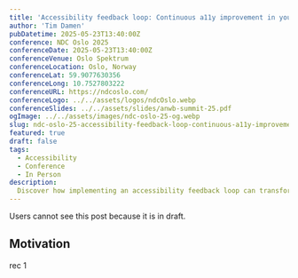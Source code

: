 ```yaml
---
title: 'Accessibility feedback loop: Continuous a11y improvement in your development life cycle'
author: 'Tim Damen'
pubDatetime: 2025-05-23T13:40:00Z
conference: NDC Oslo 2025
conferenceDate: 2025-05-23T13:40:00Z
conferenceVenue: Oslo Spektrum
conferenceLocation: Oslo, Norway
conferenceLat: 59.9077630356
conferenceLong: 10.7527803222
conferenceURL: https://ndcoslo.com/
conferenceLogo: ../../assets/logos/ndcOslo.webp
conferenceSlides: ../../assets/slides/anwb-summit-25.pdf
ogImage: ../../assets/images/ndc-oslo-25-og.webp
slug: ndc-oslo-25-accessibility-feedback-loop-continuous-a11y-improvement-in-your-development-life-cycle
featured: true
draft: false
tags:
  - Accessibility
  - Conference
  - In Person
description:
  Discover how implementing an accessibility feedback loop can transform your development process. Learn about continuous WCAG evaluations, rapid feedback cycles, and proactive accessibility integration that fits seamlessly within agile methodologies. We'll explore real-world implementation strategies and their impact on development teams.
---
```


Users cannot see this post because it is in draft.

## Motivation

rec 1
